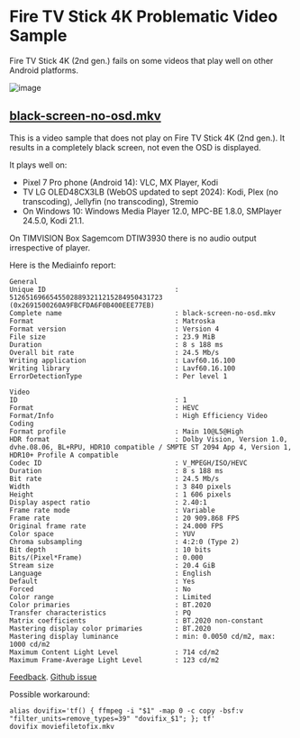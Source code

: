 # Fire TV Stick 4K Problematic Video Sample
Fire TV Stick 4K (2nd gen.) fails on some videos that play well on other Android platforms.

![image](https://github.com/user-attachments/assets/792af13e-5c01-4c28-836d-48ed154abb1a)

## [black-screen-no-osd.mkv](https://github.com/colemar/fire-tv-stick-4k-problematic-video-samples/raw/refs/heads/main/video/black-screen-no-osd.mkv)
This is a video sample that does not play on Fire TV Stick 4K (2nd gen.).
It results in a completely black screen, not even the OSD is displayed.

It plays well on:
- Pixel 7 Pro phone (Android 14): VLC, MX Player, Kodi
- TV LG OLED48CX3LB (WebOS updated to sept 2024): Kodi, Plex (no transcoding), Jellyfin (no transcoding), Stremio
- On Windows 10: Windows Media Player 12.0, MPC-BE 1.8.0, SMPlayer 24.5.0, Kodi 21.1.

On TIMVISION Box Sagemcom DTIW3930 there is no audio output irrespective of player.

Here is the Mediainfo report:
```
General
Unique ID                                : 51265169665455028893211215284950431723 (0x2691500260A9FBCFDA6F0B400EEE77EB)
Complete name                            : black-screen-no-osd.mkv
Format                                   : Matroska
Format version                           : Version 4
File size                                : 23.9 MiB
Duration                                 : 8 s 188 ms
Overall bit rate                         : 24.5 Mb/s
Writing application                      : Lavf60.16.100
Writing library                          : Lavf60.16.100
ErrorDetectionType                       : Per level 1

Video
ID                                       : 1
Format                                   : HEVC
Format/Info                              : High Efficiency Video Coding
Format profile                           : Main 10@L5@High
HDR format                               : Dolby Vision, Version 1.0, dvhe.08.06, BL+RPU, HDR10 compatible / SMPTE ST 2094 App 4, Version 1, HDR10+ Profile A compatible
Codec ID                                 : V_MPEGH/ISO/HEVC
Duration                                 : 8 s 188 ms
Bit rate                                 : 24.5 Mb/s
Width                                    : 3 840 pixels
Height                                   : 1 606 pixels
Display aspect ratio                     : 2.40:1
Frame rate mode                          : Variable
Frame rate                               : 20 909.868 FPS
Original frame rate                      : 24.000 FPS
Color space                              : YUV
Chroma subsampling                       : 4:2:0 (Type 2)
Bit depth                                : 10 bits
Bits/(Pixel*Frame)                       : 0.000
Stream size                              : 20.4 GiB
Language                                 : English
Default                                  : Yes
Forced                                   : No
Color range                              : Limited
Color primaries                          : BT.2020
Transfer characteristics                 : PQ
Matrix coefficients                      : BT.2020 non-constant
Mastering display color primaries        : BT.2020
Mastering display luminance              : min: 0.0050 cd/m2, max: 1000 cd/m2
Maximum Content Light Level              : 714 cd/m2
Maximum Frame-Average Light Level        : 123 cd/m2
```
[Feedback](https://www.reddit.com/r/firetvstick/comments/1g7mv91/fire_tv_stick_4k_does_not_play_some_pretty_common/).
[Github issue](https://github.com/jellyfin/jellyfin-androidtv/issues/2630)

Possible workaround:
```
alias dovifix='tf() { ffmpeg -i "$1" -map 0 -c copy -bsf:v "filter_units=remove_types=39" "dovifix_$1"; }; tf'
dovifix moviefiletofix.mkv
```

